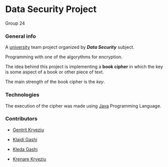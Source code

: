 # Data Security Project
Group 24

### General info

A [university](https://fiek.uni-pr.edu) team project organized by ***Data Security*** subject. 

Programming with one of the algorythms for encryption. 

The idea behind this project is implementing a **book cipher** in which the key is some aspect of a book or other piece of text.

The main strength of the book cipher is the *key*.


### Technologies 

The execution of the cipher was made using [Java](https://www.java.com/en/) Programming Language.


### Contributors

- [Gentrit Kryeziu](https://github.com/Gentrit851)

- [Klajdi Gashi](https://github.com/KlajdiGashi)

- [Kleda Gashi](https://github.com/kledagashi)

- [Krenare Kryeziu](https://github.com/Krenare158)
